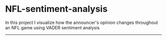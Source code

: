 # NFL-sentiment-analysis
In this project I visualize how the announcer's opinion changes throughout an NFL game using VADER sentiment analysis

---
